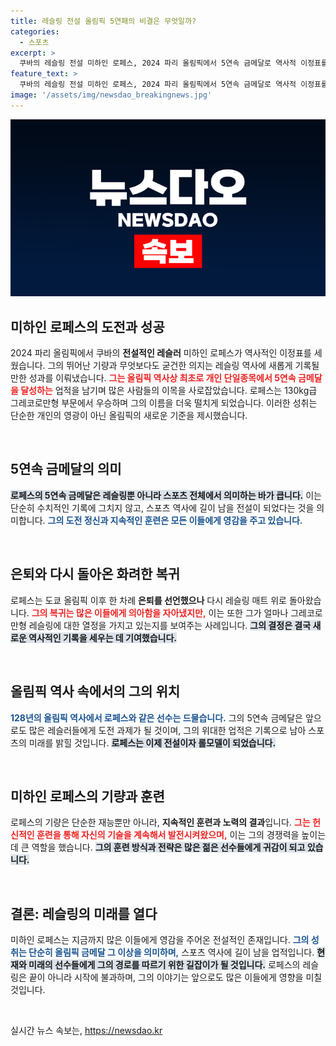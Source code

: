 ```yaml
---
title: 레슬링 전설 올림픽 5연패의 비결은 무엇일까?
categories:
  - 스포츠
excerpt: >
  쿠바의 레슬링 전설 미하인 로페스, 2024 파리 올림픽에서 5연속 금메달로 역사적 이정표를 세웠습니다! 은퇴를 번복한 그는 최고의 기량으로 올림픽 역사에 새로움을 더했습니다. 클릭하여 그의 놀라운 이야기와 영감을 확인하세요!
feature_text: >
  쿠바의 레슬링 전설 미하인 로페스, 2024 파리 올림픽에서 5연속 금메달로 역사적 이정표를 세웠습니다! 은퇴를 번복한 그는 최고의 기량으로 올림픽 역사에 새로움을 더했습니다. 클릭하여 그의 놀라운 이야기와 영감을 확인하세요!
image: '/assets/img/newsdao_breakingnews.jpg'
---
```


<p><img src="/assets/img/newsdao_breakingnews.jpg" alt="cryptoinkorea 속보" /></p>

<h2 data-ke-size="size26">미하인 로페스의 도전과 성공</h2>

<p data-ke-size="size16">2024 파리 올림픽에서 쿠바의 <b>전설적인 레슬러</b> 미하인 로페스가 역사적인 이정표를 세웠습니다. 그의 뛰어난 기량과 무엇보다도 굳건한 의지는 레슬링 역사에 새롭게 기록될 만한 성과를 이뤄냈습니다. <b><span style="color: #ee2323;">그는 올림픽 역사상 최초로 개인 단일종목에서 5연속 금메달을 달성하는</span></b> 업적을 남기며 많은 사람들의 이목을 사로잡았습니다. 로페스는 130kg급 그레코로만형 부문에서 우승하며 그의 이름을 더욱 떨치게 되었습니다. 이러한 성취는 단순한 개인의 영광이 아닌 올림픽의 새로운 기준을 제시했습니다.</p>

<p data-ke-size="size16">&nbsp;</p>

<h2 data-ke-size="size26">5연속 금메달의 의미</h2>

<p data-ke-size="size16"><b><span style="background-color: #21538527;">로페스의 5연속 금메달은 레슬링뿐 아니라 스포츠 전체에서 의미하는 바가 큽니다.</span></b> 이는 단순히 수치적인 기록에 그치지 않고, 스포츠 역사에 길이 남을 전설이 되었다는 것을 의미합니다. <b><span style="color: #1a5490;">그의 도전 정신과 지속적인 훈련은 모든 이들에게 영감을 주고 있습니다.</span></b></p>

<p data-ke-size="size16">&nbsp;</p>

<h2 data-ke-size="size26">은퇴와 다시 돌아온 화려한 복귀</h2>

<p data-ke-size="size16">로페스는 도쿄 올림픽 이후 한 차례 <b>은퇴를 선언했으나</b> 다시 레슬링 매트 위로 돌아왔습니다. <b><span style="color: #ee2323;">그의 복귀는 많은 이들에게 의아함을 자아냈지만,</span></b> 이는 또한 그가 얼마나 그레코로만형 레슬링에 대한 열정을 가지고 있는지를 보여주는 사례입니다. <b><span style="background-color: #21538527;">그의 결정은 결국 새로운 역사적인 기록을 세우는 데 기여했습니다.</span></b></p> 

<p data-ke-size="size16">&nbsp;</p>

<h2 data-ke-size="size26">올림픽 역사 속에서의 그의 위치</h2>

<p data-ke-size="size16"><b><span style="color: #1a5490;">128년의 올림픽 역사에서 로페스와 같은 선수는 드물습니다.</span></b> 그의 5연속 금메달은 앞으로도 많은 레슬러들에게 도전 과제가 될 것이며, 그의 위대한 업적은 기록으로 남아 스포츠의 미래를 밝힐 것입니다. <b><span style="background-color: #21538527;">로페스는 이제 전설이자 롤모델이 되었습니다.</span></b></p>

<p data-ke-size="size16">&nbsp;</p>

<h2 data-ke-size="size26">미하인 로페스의 기량과 훈련</h2>

<p data-ke-size="size16">로페스의 기량은 단순한 재능뿐만 아니라, <b>지속적인 훈련과 노력의 결과</b>입니다. <b><span style="color: #ee2323;">그는 헌신적인 훈련을 통해 자신의 기술을 계속해서 발전시켜왔으며,</span></b> 이는 그의 경쟁력을 높이는 데 큰 역할을 했습니다. <b><span style="background-color: #21538527;">그의 훈련 방식과 전략은 많은 젊은 선수들에게 귀감이 되고 있습니다.</span></b></p>

<p data-ke-size="size16">&nbsp;</p>

<h2 data-ke-size="size26">결론: 레슬링의 미래를 열다</h2>

<p data-ke-size="size16">미하인 로페스는 지금까지 많은 이들에게 영감을 주어온 전설적인 존재입니다. <b><span style="color: #1a5490;">그의 성취는 단순히 올림픽 금메달 그 이상을 의미하며,</span></b> 스포츠 역사에 길이 남을 업적입니다. <b><span style="background-color: #21538527;">현재와 미래의 선수들에게 그의 경로를 따르기 위한 길잡이가 될 것입니다.</span></b> 로페스의 레슬링은 끝이 아니라 시작에 불과하며, 그의 이야기는 앞으로도 많은 이들에게 영향을 미칠 것입니다.</p> 

<p data-ke-size="size16">&nbsp;</p>
실시간 뉴스 속보는, <a href="https://newsdao.kr" rel="dofollow">https://newsdao.kr</a>


